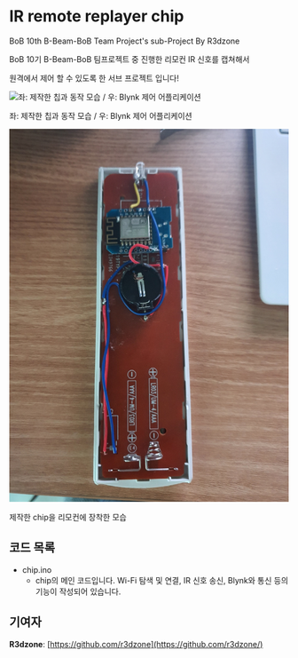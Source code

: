 # IR remote replayer chip

BoB 10th B-Beam-BoB Team Project's sub-Project By R3dzone

BoB 10기 B-Beam-BoB 팀프로젝트 중 진행한 리모컨 IR 신호를 캡쳐해서

원격에서 제어 할 수 있도록 한 서브 프로젝트 입니다!

![좌: 제작한 칩과 동작 모습 / 우: Blynk 제어 어플리케이션](./README_files/demmonstration.png)

좌: 제작한 칩과 동작 모습 / 우: Blynk 제어 어플리케이션

![제작한 chip을 리모컨에 장착한 모습](./README_files/remocon.jpeg)

제작한 chip을 리모컨에 장착한 모습

## 코드 목록

- chip.ino
    - chip의 메인 코드입니다. Wi-Fi 탐색 및 연결, IR 신호 송신, Blynk와 통신 등의 기능이 작성되어 있습니다.

## 기여자

**R3dzone**: [https://github.com/r3dzone](https://github.com/r3dzone/)